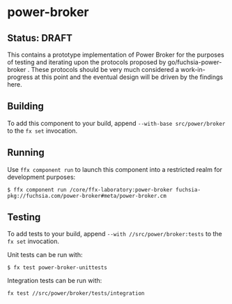 # power-broker

## Status: DRAFT

This contains a prototype implementation of Power Broker for the purposes of
testing and iterating upon the protocols proposed by go/fuchsia-power-broker .
These protocols should be very much considered a work-in-progress at this point
and the eventual design will be driven by the findings here.

## Building

To add this component to your build, append
`--with-base src/power/broker`
to the `fx set` invocation.

## Running

Use `ffx component run` to launch this component into a restricted realm
for development purposes:

```
$ ffx component run /core/ffx-laboratory:power-broker fuchsia-pkg://fuchsia.com/power-broker#meta/power-broker.cm
```

## Testing

To add tests to your build, append
`--with //src/power/broker:tests`
to the `fx set` invocation.

Unit tests can be run with:

```
$ fx test power-broker-unittests
```

Integration tests can be run with:

```
fx test //src/power/broker/tests/integration
```

